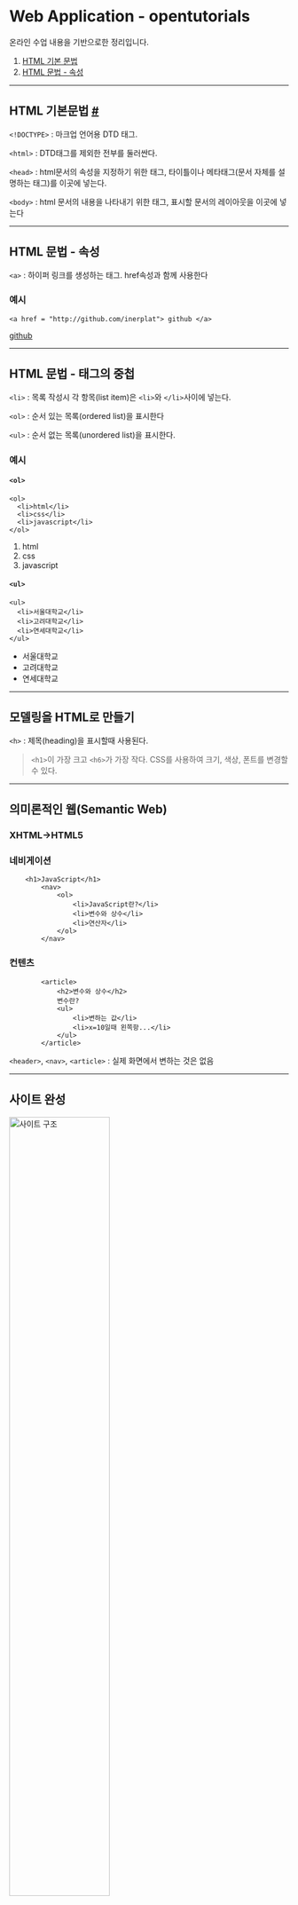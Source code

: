 # Web Application - opentutorials
온라인 수업 내용을 기반으로한 정리입니다.
<ol>
<li>
<a href="#1">HTML 기본 문법</a>
</li>
<li>
<a href="#2">HTML 문법 - 속성</a>
</li>
</ol>


---
<section id="1">

## HTML 기본문법 <a href="#" style="font-size:20px;">#</a>

`<!DOCTYPE>` : 마크업 언어용 DTD 태그.

`<html>` : DTD태그를 제외한 전부를 둘러싼다.

`<head>` : html문서의 속성을 지정하기 위한 태그, 타이틀이나 메타태그(문서 자체를 설명하는 태그)를 이곳에 넣는다.

`<body>` : html 문서의 내용을 나타내기 위한 태그, 표시할 문서의 레이아웃을 이곳에 넣는다
</section>

---
<section id="2">

## HTML 문법 - 속성
`<a>` : 하이퍼 링크를 생성하는 태그. href속성과 함께 사용한다

</section>

### 예시

```
<a href = "http://github.com/inerplat"> github </a>
```
<a href = "http://github.com/inerplat"> github </a>

---

## HTML 문법 - 태그의 중첩

`<li>` : 목록 작성시 각 항목(list item)은 `<li>`와 `</li>`사이에 넣는다.

`<ol>` : 순서 있는 목록(ordered list)을 표시한다

`<ul>` : 순서 없는 목록(unordered list)을 표시한다.

### 예시
#### `<ol>`
```
<ol>
  <li>html</li>
  <li>css</li>
  <li>javascript</li>
</ol>

```
 <ol>
      <li>html</li>
      <li>css</li>
      <li>javascript</li>
</ol>

<p> </p>

#### `<ul>`
```
<ul>
  <li>서울대학교</li>
  <li>고려대학교</li>
  <li>연세대학교</li>
</ul>

```
  <ul>
      <li>서울대학교</li>
      <li>고려대학교</li>
      <li>연세대학교</li>
  </ul>

---

## 모델링을 HTML로 만들기

`<h>` : 제목(heading)을 표시할때 사용된다.
> `<h1>`이 가장 크고 `<h6>`가 가장 작다.
> CSS를 사용하여 크기, 색상, 폰트를 변경할 수 있다.

---

## 의미론적인 웹(Semantic Web)

### XHTML->HTML5

### 네비게이션
```
	<h1>JavaScript</h1>
		<nav>
			<ol>
				<li>JavaScript란?</li>
				<li>변수와 상수</li>
				<li>연산자</li>
			</ol>
		</nav>
```

### 컨텐츠
```
		<article>
			<h2>변수와 상수</h2>
			변수란?
			<ul>
				<li>변하는 값</li>
				<li>x=10일때 왼쪽항...</li>
			</ul>
		</article>
```

`<header>`, `<nav>`, `<article>` : 실제 화면에서 변하는 것은 없음

---

## 사이트 완성
<img src='http://inerplat.esy.es/github_img/webapp_1.png' width=60% height=60% alt='사이트 구조'>

### 쉬어가기
#### 웹브라우저 (Client Side Tech)
<ul>
<li>HTML</li>
<li>CSS</li>
<li>Javascript</li>
</ul>


#### 웹서버(Server Side Tech)
<ul>
<li>PHP</li>
<li>MySQL</li>
</ul>

---

## CSS의 기본문법

#### CSS : Cascading Style Sheet
`<style>` : HTML+CSS 서로 공존 가능하게 해줌


#### 예시
```
h1
{
    color : red
}
```
`h1` : 선택자(selector)

`{color : red}` : 서술(description)

---

## 박스 모델
<img src="http://inerplat.esy.es/github_img/boxmodel.gif">

---

